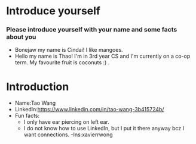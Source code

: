 # Introduce yourself 
### Please introduce yourself with your name and some facts about you
- Bonejaw my name is Cindai! I like mangoes. 
- Hello my name is Thao! I'm in 3rd year CS and I'm currently on a co-op term. My favourite fruit is coconuts :) .

# Introduction
- Name:Tao Wang
- LinkedIn:https://www.linkedin.com/in/tao-wang-3b415724b/
- Fun facts:
  - I only have ear piercing on left ear.
  - I do not know how to use LinkedIn, but I put it there anyway bcz I want connections.
 -Ins:xavierrwong
